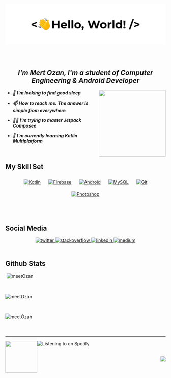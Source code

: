 <div align="center">
<img src="https://raw.githubusercontent.com/verma-ashish-k/verma-ashish-k/a3263a1cc0ce7021b733e9e223a55ba2d004f569/hello-world.gif" align="center" height=" " width="800" />
</div>  

<br/><br/>

## ***<div align="center">I'm Mert Ozan, I'm a student of Computer Engineering & Android Developer</div>***  
  
<img src="https://media0.giphy.com/media/llarwdtFqG63IlqUR1/giphy.gif" align="right" height="210" width="210" />

- ***💞️ I’m looking to find good sleep***  

- ***📫 How to reach me: The answer is simple from everywhere***

-  ***🧑‍🔬 I'm trying to master Jetpack Composee***
  
- ***🌱 I’m currently learning Kotlin Multiplatform***

<div align="left">
</div>  
  
<br/>  

## My Skill Set  
<div align="center">  
<a href="https://kotlinlang.org/" target="_blank"><img style="margin: 10px" src="https://profilinator.rishav.dev/skills-assets/kotlinlang-icon.svg" alt="Kotlin" height="75" /></a>   
<a href="https://firebase.google.com/" target="_blank"><img style="margin: 10px" src="https://profilinator.rishav.dev/skills-assets/firebase.png" alt="Firebase" height="75" /></a>  
<a href="https://www.android.com/intl/en_in/" target="_blank"><img style="margin: 10px" src="https://profilinator.rishav.dev/skills-assets/android-original-wordmark.svg" alt="Android" height="75" /></a>  
  <a href="https://developer.android.com/jetpack/compose" target="_blank"><img style="margin: 10px" src="https://tabris.com/wp-content/uploads/2021/06/jetpack-compose-icon_RGB.png" alt="MySQL" height="75" /></a>  
<a href="https://github.com/" target="_blank"><img style="margin: 10px" src="https://profilinator.rishav.dev/skills-assets/git-scm-icon.svg" alt="Git" height="75" /></a>  
<a href="https://www.adobe.com/in/products/photoshop.html" target="_blank"><img style="margin: 10px" src="https://profilinator.rishav.dev/skills-assets/photoshop-plain.svg" alt="Photoshop" height="75" /></a>  
</div>  

<br/><br/>

## Social Media
<div align="center">
<a href="https://twitter.com/meetozan" target="_blank">
<img src=https://img.shields.io/badge/twitter-%2300acee.svg?&style=for-the-badge&logo=twitter&logoColor=white alt=twitter style="margin-bottom: 5px;" />
</a>
<a href="https://stackoverflow.com/users/19023704" target="_blank">
<img src=https://img.shields.io/badge/stackoverflow-%23F28032.svg?&style=for-the-badge&logo=stackoverflow&logoColor=white alt=stackoverflow style="margin-bottom: 5px;" />
</a>
<a href="https://linkedin.com/in/Mert Ozan Kahraman" target="_blank">
<img src=https://img.shields.io/badge/linkedin-%231E77B5.svg?&style=for-the-badge&logo=linkedin&logoColor=white alt=linkedin style="margin-bottom: 5px;" />
</a>
<a href="https://medium.com/@mertozan" target="_blank">
<img src=https://img.shields.io/badge/medium-%23292929.svg?&style=for-the-badge&logo=medium&logoColor=white alt=medium style="margin-bottom: 5px;" />
</a>  
</div>  

<br/> 

## Github Stats 
<p>&nbsp;<img align="center" src="https://github-readme-stats.vercel.app/api?username=meetOzan&theme=dark&show_icons=true&locale=en" alt="meetOzan" /></p>

<br/>

<p><img align="center" src="https://github-readme-streak-stats.herokuapp.com/?user=meetOzan&theme=dark" alt="meetOzan" /></p>

<br/>

<p> <img align="center" src="https://github-readme-stats.vercel.app/api/top-langs?username=meetOzan&theme=dark&show_icons=true&locale=en&layout=compact" alt="meetOzan" /></p>

<br/>  

### 
___________________  
<img src="https://media0.giphy.com/media/cOfwtFobGCLJBU3DNn/giphy.gif?cid=790b7611bfa4949d64df38834770faeb47b60bb05d1a0987&rid=giphy.gif&ct=s" align="left" height="100" width="100" />  

![Listening to on Spotify](https://spotify-github-profile.vercel.app/api/view?uid=mertozan-tr69&cover_image=true&theme=novatorem&show_offline=false&background_color=ffffff&bar_color=53b14f&bar_color_cover=true)  

<br/>  

<div align="right">
<img src="https://komarev.com/ghpvc/?username=meetOzan&&style=flat-square" align="right" />
</div>  

<br />
